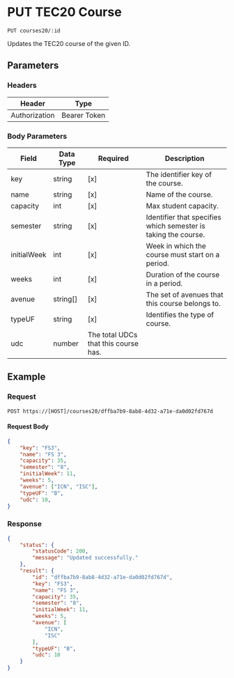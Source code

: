 # PUT TEC20 Course

    PUT courses20/:id
    
Updates the TEC20 course of the given ID.

## Parameters

### Headers
Header | Type
--- | ---
Authorization | Bearer Token

### Body Parameters

Field | Data Type | Required | Description
--- | --- | --- | ---
key | string | [x] | The identifier key of the course.
name | string | [x] | Name of the course.
capacity | int | [x] | Max student capacity.
semester | string | [x] | Identifier that specifies which semester is taking the course.
initialWeek | int | [x] | Week in which the course must start on a period.
weeks | int | [x] | Duration of the course in a period.
avenue | string[] | [x] | The set of avenues that this course belongs to.
typeUF | string | [x] | Identifies the type of course.
udc | number | The total UDCs that this course has.

## Example
### Request

    POST https://[HOST]/courses20/dffba7b9-8ab8-4d32-a71e-da0d02fd767d

#### Request Body    
```json
{
    "key": "FS3",
    "name": "FS 3",
    "capacity": 35,
    "semester": "8",
    "initialWeek": 11,
    "weeks": 5,
    "avenue": ["ICN", "ISC"],
    "typeUF": "B",
    "udc": 10,
}
```

### Response
``` json
{
    "status": {
        "statusCode": 200,
        "message": "Updated successfully."
    },
    "result": {
        "id": "dffba7b9-8ab8-4d32-a71e-da0d02fd767d",
        "key": "FS3",
        "name": "FS 3",
        "capacity": 35,
        "semester": "8",
        "initialWeek": 11,
        "weeks": 5,
        "avenue": [
            "ICN",
            "ISC"
        ],
        "typeUF": "B",
        "udc": 10
    }
}
```

[CourseInfo]: /server/api-docs/courses/CourseInfo.md